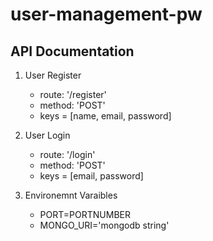 # user-management-pw

## API Documentation
1) User Register
   - route: '/register'
   - method: 'POST'
   - keys = [name, email, password]

2) User Login
   - route: '/login'
   - method: 'POST'
   - keys = [email, password]

3) Environemnt Varaibles
   - PORT=PORTNUMBER
   - MONGO_URI='mongodb string'
